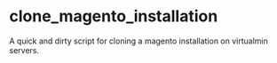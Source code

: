 clone_magento_installation
==========================

A quick and dirty script for cloning a magento installation on virtualmin servers.